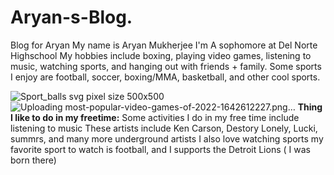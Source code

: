 # Aryan-s-Blog.
Blog for Aryan
My name is Aryan Mukherjee
I'm A sophomore at Del Norte Highschool
My hobbies include boxing, playing video games, listening to music, watching sports, and hanging out with friends + family.
Some sports I enjoy are football, soccer, boxing/MMA, basketball, and other cool sports.

![Sport_balls svg pixel size 500x500](https://github.com/user-attachments/assets/f58d20c5-ee67-4835-bdec-5c9b5241dc8d) ![Uploading most-popular-video-games-of-2022-1642612227.png…](![most-popular-video-games-of-2022-1642612227](https://github.com/user-attachments/assets/ead9172e-2214-479a-9662-6b268320af80))
**Thing I like to do in my freetime:**
Some activities I do in my free time include listening to music
  These artists include Ken Carson, Destory Lonely, Lucki, summrs, and many more underground artists
  I also love watching sports my favorite sport to watch is football, and I supports the Detroit Lions ( I was born there)
